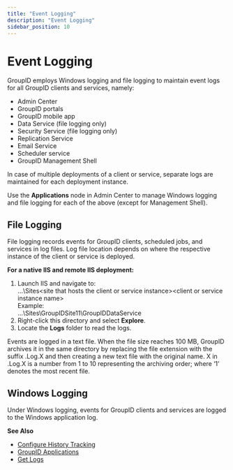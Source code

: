 ```yaml
---
title: "Event Logging"
description: "Event Logging"
sidebar_position: 10
---
```


# Event Logging

GroupID employs Windows logging and file logging to maintain event logs for all GroupID clients and
services, namely:

- Admin Center
- GroupID portals
- GroupID mobile app
- Data Service (file logging only)
- Security Service (file logging only)
- Replication Service
- Email Service
- Scheduler service
- GroupID Management Shell

In case of multiple deployments of a client or service, separate logs are maintained for each
deployment instance.

Use the **Applications** node in Admin Center to manage Windows logging and file logging for each of
the above (except for Management Shell).

## File Logging

File logging records events for GroupID clients, scheduled jobs, and services in log files. Log file
location depends on where the respective instance of the client or service is deployed.

**For a native IIS and remote IIS deployment:**

1. Launch IIS and navigate to:  
   …\Sites\<site that hosts the client or service instance>\<client or service instance name>  
   Example:  
   …\Sites\GroupIDSite11\GroupIDDataService
2. Right-click this directory and select **Explore**.
3. Locate the **Logs** folder to read the logs.

Events are logged in a text file. When the file size reaches 100 MB, GroupID archives it in the same
directory by replacing the file extension with the suffix .Log.X and then creating a new text file
with the original name. X in .Log.X is a number from 1 to 10 representing the archiving order; where
‘1’ denotes the most recent file.

## Windows Logging

Under Windows logging, events for GroupID clients and services are logged to the Windows application
log.

**See Also**

- [Configure History Tracking](/docs/directorymanager/11.0/admincenter/identitystore/configure/historytracking.md)
- [GroupID Applications](/docs/directorymanager/11.0/admincenter/applications/applications.md)
- [Get Logs](/docs/directorymanager/11.0/admincenter/concepts/logs.md)
